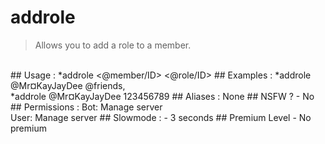 # addrole

> Allows you to add a role to a member.

<br>
## Usage :
*addrole <@member/ID> <@role/ID>
## Examples :
*addrole @Mr¤KayJayDee @friends,
<br>*addrole @Mr¤KayJayDee 123456789
## Aliases :
None
## NSFW ?
- No
## Permissions :
Bot: Manage server
<br>
User: Manage server
## Slowmode :
- 3 seconds
## Premium Level
- No premium